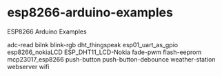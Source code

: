 # esp8266-arduino-examples
ESP8266 Arduino Examples

adc-read
bilnk
blink-rgb
dht_thingspeak
esp01_uart_as_gpio
esp8266_nokiaLCD
ESP_DHT11_LCD-Nokia
fade-pwm
flash-eeprom
mcp23017_esp8266
push-button
push-button-debounce
weather-station
webserver
wifi
